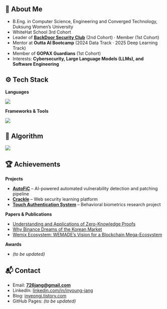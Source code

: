 ## 👋 About Me 
- B.Eng. in Computer Science, Engineering and Converged Technology, Duksung Women’s University  
- WhiteHat School 3rd Cohort  
- Leader of [**BackDoor Security Club**](https://github.com/DSWU-BackDoor) (2nd Cohort) · Member (1st Cohort)  
- Mentor at **Outta AI Bootcamp** (2024 Data Track · 2025 Deep Learning Track)  
- Member of **GOPAX Guardians** (1st Cohort)  
- Interests: **Cybersecurity, Large Language Models (LLMs), and Software Engineering**

## ⚙️ Tech Stack  
**Languages**  
<p align="left">
  <img src="https://skillicons.dev/icons?i=python,java,js,c,kotlin" />
</p>

**Frameworks & Tools**  
<p align="left">
  <img src="https://skillicons.dev/icons?i=nodejs,mysql,linux,docker,git,github,visualstudio,vscode,androidstudio" />
</p>

## 🧩 Algorithm 
<p>
  <a href="https://solved.ac/inyeong26">
    <img src="http://mazassumnida.wtf/api/v2/generate_badge?boj=inyeong26" />
  </a>
</p>

## 🏆 Achievements  

**Projects**
- [**AutoFiC**](https://github.com/AutoFiC) – AI-powered automated vulnerability detection and patching pipeline  
- [**Crackle**](https://github.com/WoW-Crackle) – Web security learning platform  
- [**Touch Authentication System**](https://github.com/DSWU-BackDoor/2025_KUCIS_Android) – Behavioral biometrics research project  

**Papers & Publications**
- [Understanding and Applications of Zero-Knowledge Proofs](https://xangle.io/research/detail/1612)  
- [Why Binance Dreams of the Korean Market](https://academy.gopax.co.kr/bainaenseuneun-wae-hangugsijangeul-ggumgguna/)  
- [Wemix Ecosystem: WEMADE’s Vision for a Blockchain Mega-Ecosystem](https://medium.com/gopax/위메이드가-꿈꾸는-블록체인-메가-에코-시스템-위믹스-wemix-생태계-톺아보기-e44922395010)  

**Awards**
- *(to be updated)*  

## 📬 Contact  
- Email: **726jang@gmail.com**  
- LinkedIn: [linkedin.com/in/inyoung-jang](https://www.linkedin.com/in/인영-장-4184252b2/)  
- Blog: [inyeongj.tistory.com](https://inyeongj.tistory.com/)  
- GitHub Pages: *(to be updated)*  
